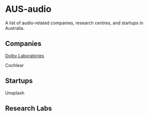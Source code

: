 # AUS-audio
A list of audio-related companies, research centres, and startups in Australia.


## Companies

[Dolby Laboratories](https://www.dolby.com/)


Cochlear

## Startups

Unsplash


## Research Labs

